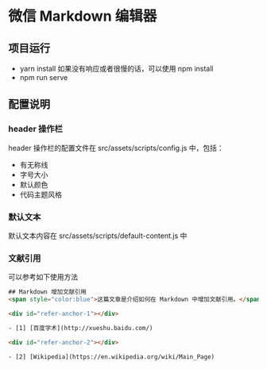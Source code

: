# 微信 Markdown 编辑器

## 项目运行
* yarn install 如果没有响应或者很慢的话，可以使用 npm install
* npm run serve 

## 配置说明
### header 操作栏
header 操作栏的配置文件在 src/assets/scripts/config.js 中，包括：
* 有无称线
* 字号大小
* 默认颜色
* 代码主题风格

### 默认文本
默认文本内容在 src/assets/scripts/default-content.js 中

### 文献引用
可以参考如下使用方法
```html
## Markdown 增加文献引用
<span style="color:blue">这篇文章是介绍如何在 Markdown 中增加文献引用。</span>[<sup style="color:red">[1]</sup>](#refer-anchor-1)

<div id="refer-anchor-1"></div>

- [1] [百度学术](http://xueshu.baidu.com/)

<div id="refer-anchor-2"></div>

- [2] [Wikipedia](https://en.wikipedia.org/wiki/Main_Page)
```
